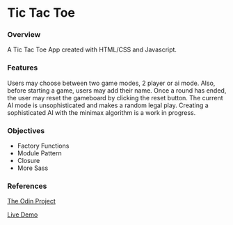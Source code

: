 # Tic Tac Toe

### Overview    
A Tic Tac Toe App created with HTML/CSS and Javascript.

### Features
Users may choose between two game modes, 2 player or ai mode. Also, before starting a game, users may add their name. Once a round has ended, the user may reset the gameboard by clicking the reset button. The current AI mode is unsophisticated and makes a random legal play. Creating a sophisticated AI with the minimax algorithm is a work in progress. 

### Objectives

- Factory Functions
- Module Pattern
- Closure
- More Sass

### References

[The Odin Project](https://www.theodinproject.com/courses/javascript/lessons/tic-tac-toe-javascript)

[Live Demo](https://alex-lvl.github.io/Tic-Tac-Toe/)

